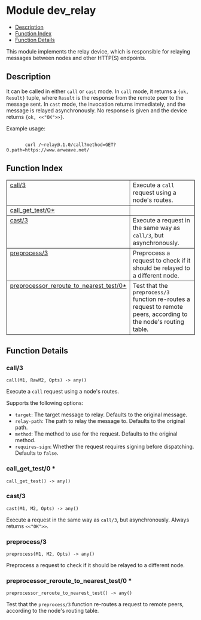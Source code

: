 

# Module dev_relay
* [Description](#description)
* [Function Index](#index)
* [Function Details](#functions)

This module implements the relay device, which is responsible for
relaying messages between nodes and other HTTP(S) endpoints.

<a name="description"></a>

## Description

It can be called in either `call` or `cast` mode. In `call` mode, it
returns a `{ok, Result}` tuple, where `Result` is the response from the
remote peer to the message sent. In `cast` mode, the invocation returns
immediately, and the message is relayed asynchronously. No response is given
and the device returns `{ok, <<"OK">>}`.

Example usage:

```

       curl /~relay@.1.0/call?method=GET?0.path=https://www.arweave.net/
```
<a name="index"></a>

## Function Index


<table width="100%" border="1" cellspacing="0" cellpadding="2" summary="function index"><tr><td valign="top"><a href="#call-3">call/3</a></td><td>Execute a <code>call</code> request using a node's routes.</td></tr><tr><td valign="top"><a href="#call_get_test-0">call_get_test/0*</a></td><td></td></tr><tr><td valign="top"><a href="#cast-3">cast/3</a></td><td>Execute a request in the same way as <code>call/3</code>, but asynchronously.</td></tr><tr><td valign="top"><a href="#preprocess-3">preprocess/3</a></td><td>Preprocess a request to check if it should be relayed to a different node.</td></tr><tr><td valign="top"><a href="#preprocessor_reroute_to_nearest_test-0">preprocessor_reroute_to_nearest_test/0*</a></td><td>Test that the <code>preprocess/3</code> function re-routes a request to remote
peers, according to the node's routing table.</td></tr></table>


<a name="functions"></a>

## Function Details

<a name="call-3"></a>

### call/3

`call(M1, RawM2, Opts) -> any()`

Execute a `call` request using a node's routes.

Supports the following options:
- `target`: The target message to relay. Defaults to the original message.
- `relay-path`: The path to relay the message to. Defaults to the original path.
- `method`: The method to use for the request. Defaults to the original method.
- `requires-sign`: Whether the request requires signing before dispatching.
Defaults to `false`.

<a name="call_get_test-0"></a>

### call_get_test/0 *

`call_get_test() -> any()`

<a name="cast-3"></a>

### cast/3

`cast(M1, M2, Opts) -> any()`

Execute a request in the same way as `call/3`, but asynchronously. Always
returns `<<"OK">>`.

<a name="preprocess-3"></a>

### preprocess/3

`preprocess(M1, M2, Opts) -> any()`

Preprocess a request to check if it should be relayed to a different node.

<a name="preprocessor_reroute_to_nearest_test-0"></a>

### preprocessor_reroute_to_nearest_test/0 *

`preprocessor_reroute_to_nearest_test() -> any()`

Test that the `preprocess/3` function re-routes a request to remote
peers, according to the node's routing table.

